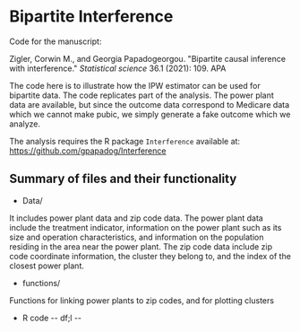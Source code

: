 # Bipartite Interference

Code for the manuscript:

Zigler, Corwin M., and Georgia Papadogeorgou. "Bipartite causal inference with interference." _Statistical science_ 36.1 (2021): 109.
APA	

The code here is to illustrate how the IPW estimator can be used for bipartite data. The code replicates part of the analysis. The power plant data are available, but since the outcome data correspond to Medicare data which we cannot make pubic, we simply generate a fake outcome which we analyze.

The analysis requires the R package ```Interference``` available at: https://github.com/gpapadog/Interference

## Summary of files and their functionality

- Data/

It includes power plant data and zip code data. The power plant data include the treatment indicator, information on the power plant such as its size and operation characteristics, and information on the population residing in the area near the power plant. The zip code data include zip code coordinate information, the cluster they belong to, and the index of the closest power plant.

- functions/

Functions for linking power plants to zip codes, and for plotting clusters

- R code
-- df;l
--
